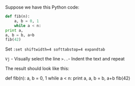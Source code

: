 Suppose we have this Python code:

```python
def fib(n):
    a, b = 0, 1
    while a < n:
print a,
a, b = b, a+b
fib(42)
```

Set `:set shiftwidth=4 softtabstop=4 expandtab`

`Vj` - Visually select the line
`>..`- Indent the text and repeat

The result should look like this:

def fib(n):
    a, b = 0, 1
    while a < n:
        print a,
        a, b = b, a+b
fib(42)
